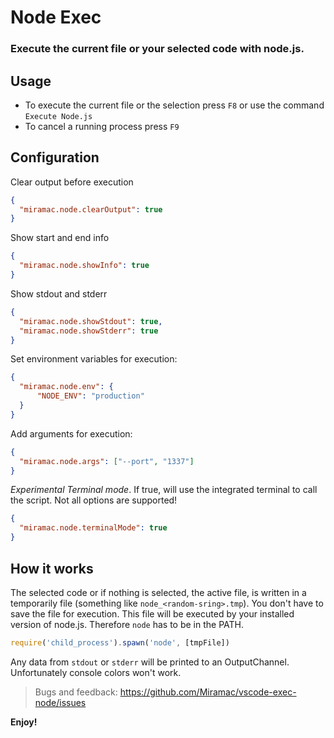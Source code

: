 # Node Exec

### Execute the current file or your selected code with node.js.

## Usage

* To execute the current file or the selection press `F8` or use the command `Execute Node.js`
* To cancel a running process press `F9`

## Configuration

Clear output before execution

````json
{
  "miramac.node.clearOutput": true
}
````

Show start and end info

````json
{
  "miramac.node.showInfo": true
}
````

Show stdout and stderr

````json
{
  "miramac.node.showStdout": true,
  "miramac.node.showStderr": true
}
````

Set environment variables for execution:

````json
{
  "miramac.node.env": {
      "NODE_ENV": "production"
  }
}
````

Add arguments for execution:

````json
{
  "miramac.node.args": ["--port", "1337"]
}
````

*Experimental Terminal mode*. If true, will use the integrated terminal to call the script. Not all options are supported!

````json
{
  "miramac.node.terminalMode": true
}
````

## How it works

The selected code or if nothing is selected, the active file, is written in a temporarily file (something like `node_<random-sring>.tmp`). You don't have to save the file for execution.
This file will be executed by your installed version of node.js. Therefore `node` has to be in the PATH.

```javascript
require('child_process').spawn('node', [tmpFile])
```

Any data from `stdout` or `stderr` will be printed to an OutputChannel. Unfortunately console colors won't work.

> Bugs and feedback: https://github.com/Miramac/vscode-exec-node/issues

**Enjoy!**